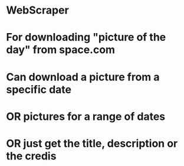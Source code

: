 # WebScraper
# For downloading "picture of the day" from space.com
# Can download a picture from a specific date
# OR	pictures for a range of dates
# OR	just get the title, description or the credis
